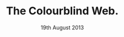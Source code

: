 ---
layout: post
title: The Colourblind Web.
comments: true
date: 19th August 2013
cover: jstdelete.jpg
published: false
extract: 
---